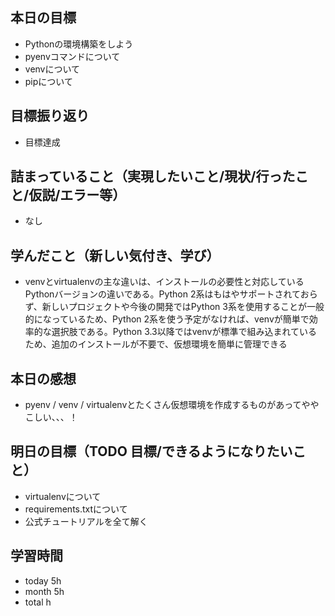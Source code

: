 ## 本日の目標
- Pythonの環境構築をしよう
- pyenvコマンドについて
- venvについて
- pipについて

## 目標振り返り
- 目標達成

## 詰まっていること（実現したいこと/現状/行ったこと/仮説/エラー等）
- なし

## 学んだこと（新しい気付き、学び）
- venvとvirtualenvの主な違いは、インストールの必要性と対応しているPythonバージョンの違いである。Python 2系はもはやサポートされておらず、新しいプロジェクトや今後の開発ではPython 3系を使用することが一般的になっているため、Python 2系を使う予定がなければ、venvが簡単で効率的な選択肢である。Python 3.3以降ではvenvが標準で組み込まれているため、追加のインストールが不要で、仮想環境を簡単に管理できる

## 本日の感想
- pyenv / venv / virtualenvとたくさん仮想環境を作成するものがあってややこしい、、、！

## 明日の目標（TODO 目標/できるようになりたいこと）
- virtualenvについて
- requirements.txtについて
- 公式チュートリアルを全て解く

## 学習時間
- today 5h
- month 5h
- total h
